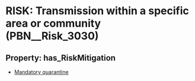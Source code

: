# RISK: __Transmission within a specific area or community__ (PBN__Risk_3030)

## Property: has_RiskMitigation

* [Mandatory quarantine](PBN__Mitigation_1338)

